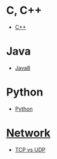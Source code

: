 
# C, C++

* [C++](./C_PLUS_PLUS/C_PLUS_PLUS.md)

# Java

* [Java8](./JAVA/JAVA8/JAVA_8.md)

# Python

* [Python](./PYTHON/PYTHON.md)

# [Network](./NETWORK/NETWORK.md)

* [TCP vs UDP](./NETWORK/TCP_VS_UDP.md)
